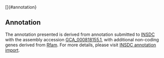 []{#annotation}

Annotation
----------

The annotation presented is derived from annotation submitted to
[INSDC](http://www.insdc.org) with the assembly accession
[GCA\_000818155.1](http://www.ebi.ac.uk/ena/data/view/GCA_000818155.1),
with additional non-coding genes derived from
[Rfam](http://rfam.xfam.org/). For more details, please visit [INSDC
annotation
import](http://ensemblgenomes.org/info/data/insdc_annotation).
